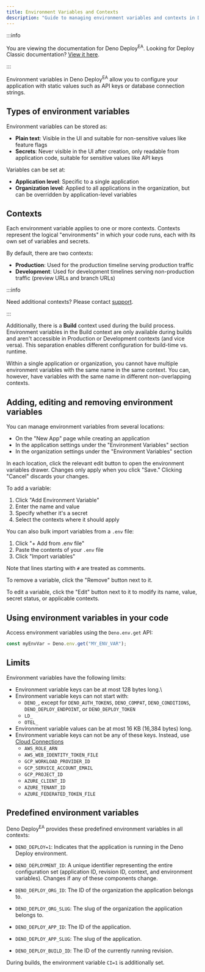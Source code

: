 ```yaml
---
title: Environment Variables and Contexts
description: "Guide to managing environment variables and contexts in Deno Deploy Early Access, including variable types, creation, editing, and accessing them in your code."
---
```


:::info

You are viewing the documentation for Deno Deploy<sup>EA</sup>. Looking for
Deploy Classic documentation? [View it here](/deploy/).

:::

Environment variables in Deno Deploy<sup>EA</sup> allow you to configure your
application with static values such as API keys or database connection strings.

## Types of environment variables

Environment variables can be stored as:

- **Plain text**: Visible in the UI and suitable for non-sensitive values like
  feature flags
- **Secrets**: Never visible in the UI after creation, only readable from
  application code, suitable for sensitive values like API keys

Variables can be set at:

- **Application level**: Specific to a single application
- **Organization level**: Applied to all applications in the organization, but
  can be overridden by application-level variables

## Contexts

Each environment variable applies to one or more contexts. Contexts represent
the logical "environments" in which your code runs, each with its own set of
variables and secrets.

By default, there are two contexts:

- **Production**: Used for the production timeline serving production traffic
- **Development**: Used for development timelines serving non-production traffic
  (preview URLs and branch URLs)

:::info

Need additional contexts? Please contact [support](../support).

:::

Additionally, there is a **Build** context used during the build process.
Environment variables in the Build context are only available during builds and
aren't accessible in Production or Development contexts (and vice versa). This
separation enables different configuration for build-time vs. runtime.

Within a single application or organization, you cannot have multiple
environment variables with the same name in the same context. You can, however,
have variables with the same name in different non-overlapping contexts.

## Adding, editing and removing environment variables

You can manage environment variables from several locations:

- On the "New App" page while creating an application
- In the application settings under the "Environment Variables" section
- In the organization settings under the "Environment Variables" section

In each location, click the relevant edit button to open the environment
variables drawer. Changes only apply when you click "Save." Clicking "Cancel"
discards your changes.

To add a variable:

1. Click "Add Environment Variable"
2. Enter the name and value
3. Specify whether it's a secret
4. Select the contexts where it should apply

You can also bulk import variables from a `.env` file:

1. Click "+ Add from .env file"
2. Paste the contents of your `.env` file
3. Click "Import variables"

Note that lines starting with `#` are treated as comments.

To remove a variable, click the "Remove" button next to it.

To edit a variable, click the "Edit" button next to it to modify its name,
value, secret status, or applicable contexts.

## Using environment variables in your code

Access environment variables using the `Deno.env.get` API:

```ts
const myEnvVar = Deno.env.get("MY_ENV_VAR");
```

<!--
## Exposing an environment variable as a file

Environment variables can be exposed as a file instead of a regular environment
variable by toggling the "Expose as file" option.

When this option is enabled, the environment variable's value is stored in a
temporary file in the application's file system. The environment variable then
contains the file path to this temporary file instead of the value itself.

To read the value, you can use the `Deno.readTextFile` API in combination with
`Deno.env.get`:

```ts
// Assuming MY_ENV_VAR is set to expose as a file
const value = await Deno.readTextFile(Deno.env.get("MY_ENV_VAR"));
```

This is useful for values that are too large for environment variables or when
you want to avoid exposing sensitive data in the environment variable list.

Additionally it is useful for preexisting applications that expect certain
environment variables to point to files, such as `PGSSLROOTCERT` for Postgres CA
certificates. -->

## Limits

Environment variables have the following limits:

- Environment variable keys can be at most 128 bytes long.\
- Environment variable keys can not start with:
  - `DENO_`, except for `DENO_AUTH_TOKENS`, `DENO_COMPAT`, `DENO_CONDITIONS`,
    `DENO_DEPLOY_ENDPOINT`, or `DENO_DEPLOY_TOKEN`
  - `LD_`
  - `OTEL_`
- Environment variable values can be at most 16 KB (16,384 bytes) long.
- Environment variable keys can not be any of these keys. Instead, use
  [Cloud Connections](/deploy/early-access/reference/cloud-connections)
  - `AWS_ROLE_ARN`
  - `AWS_WEB_IDENTITY_TOKEN_FILE`
  - `GCP_WORKLOAD_PROVIDER_ID`
  - `GCP_SERVICE_ACCOUNT_EMAIL`
  - `GCP_PROJECT_ID`
  - `AZURE_CLIENT_ID`
  - `AZURE_TENANT_ID`
  - `AZURE_FEDERATED_TOKEN_FILE`

## Predefined environment variables

Deno Deploy<sup>EA</sup> provides these predefined environment variables in all
contexts:

- `DENO_DEPLOY=1`: Indicates that the application is running in the Deno Deploy
  environment.

- `DENO_DEPLOYMENT_ID`: A unique identifier representing the entire
  configuration set (application ID, revision ID, context, and environment
  variables). Changes if any of these components change.

- `DENO_DEPLOY_ORG_ID`: The ID of the organization the application belongs to.

- `DENO_DEPLOY_ORG_SLUG`: The slug of the organization the application belongs
  to.

- `DENO_DEPLOY_APP_ID`: The ID of the application.

- `DENO_DEPLOY_APP_SLUG`: The slug of the application.

- `DENO_DEPLOY_BUILD_ID`: The ID of the currently running revision.

During builds, the environment variable `CI=1` is additionally set.

